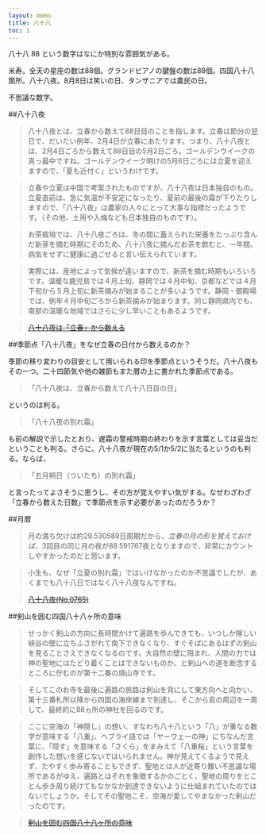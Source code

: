 ```yaml
---
layout: memo
title: 八十八
toc: 1
---
```

八十八 88 という数字はなにか特別な雰囲気がある。

米寿。全天の星座の数は88個。グランドピアノの鍵盤の数は88個。四国八十八箇所。八十八夜。8月8日は笑いの日、タンザニアでは農民の日。

不思議な数字。

##八十八夜

> 八十八夜とは、立春から数えて88日目のことを指します。立春は節分の翌日で、だいたい例年、2月4日が立春にあたります。つまり、八十八夜とは、2月4日ごろから数えて88日目の5月2日ごろ。ゴールデンウイークの真っ最中ですね。ゴールデンウイーク明けの5月6日ごろには立夏を迎えますので、「夏も近付く」というわけです。

> 立春や立夏は中国で考案されたものですが、八十八夜は日本独自のもの。立夏直前は、急に気温が不安定になったり、夏前の最後の霜が下りたりしますので、「八十八夜」は農家の人々にとって大事な指標だったようです。（その他、土用や入梅なども日本独自のものです）。

> お茶栽培では、八十八夜ごろは、冬の間に蓄えられた栄養をたっぷり含んだ新芽を摘む時期にそのため、八十八夜に摘んだお茶を飲むと、一年間、病気をせずに健康に過ごせると言い伝えられています。

> 実際には、産地によって気候が違いますので、新茶を摘む時期もいろいろです。温暖な鹿児島では４月上旬、静岡では４月中旬、京都などでは４月下旬から５月上旬に新茶摘みが始まることが多いようです。静岡・御殿場では、例年４月中旬ごろから新茶摘みが始まります。同じ静岡県内でも、南部の温暖な地域ではさらに少し早いこともあるようです。

> <s>[八十八夜は「立春」から数える](http://onoen.jp/column/column_07.html)</s>


##季節点「八十八夜」をなぜ立春の日付から数えるのか？

季節の移り変わりの目安として用いられる印を季節点というそうだ。八十八夜もその一つ。二十四節気や他の雑節もまた暦の上に書かれた季節点である。

> 「八十八夜は、立春から数えて八十八日目の日」

というのは判る。

> 「八十八夜の別れ霜」

も前の解説で示したとおり、遅霜の警戒時期の終わりを示す言葉としては妥当だということも判る。さらに、八十八夜が現在の5/1か5/2に当たるというのも判る。ならば、

>「五月朔日（ついたち）の別れ霜」

と言ったってよさそうに思うし、その方が覚えやすい気がする。なぜわざわざ「立春から数えた日数」で季節点を示す必要があったのだろうか？

##月暦

> 月の満ち欠けは約29.530589日周期だから、*立春の月の形を覚えておけば*、3回目の同じ月の夜が88.591767夜となりますので、非常にカウントしやすかったのだと思います。

> 小生も、なぜ「立夏の別れ霜」ではいけなかったのか不思議でしたが、あくまでも八十八日ではなく八十八夜なんですね。

> <s>[八十八夜(No.0765)](http://koyomi8.com/reki_doc/doc_0765.htm)</s>

##剣山を囲む四国八十八ヶ所の意味

> せっかく剣山の方向に長時間かけて遍路を歩んできても、いつしか険しい峡谷の壁に立ちふさがれて南下できなくなり、すぐそばにあるはずの剣山を見ることさえできなくなるのです。大自然の壁に阻まれ、人間の力では神の聖地にはたどり着くことはできないものか、と剣山への道を断念するところに佇むのが第十二番の焼山寺です。

> そしてこのお寺を最後に遍路の旅路は剣山を背にして東方向へと向かい、第十三番札所以降から四国の海岸線まで到達し、そこから島の周辺を一周して、最終的に88ヵ所の神社を回るのです。

> ここに空海の「神隠し」の想い、すなわち八十八という「八」が重なる数字が意味する「八重」、ヘブライ語では「ヤーウェーの神」にちなんだ言葉に、「隠す」を意味する「さくら」をまみえて「八重桜」という言葉を創作した想いを感じないではいられません。神が見えてくるようで見えず、たやすく歩み寄ることもできず、聖地とは人が近寄り難い不思議な場所であるがゆえ、遍路とはそれを象徴するかのごとく、聖地の周りをとことん歩き周り続けてもなかなか到達できないように仕組まれていたのではないでしょうか。そしてその聖地こそ、空海が愛してやまなかった剣山だったのです。

> <s>[剣山を囲む四国八十八ヶ所の意味](http://www.historyjp.com/article.asp?kiji=184)</s>
